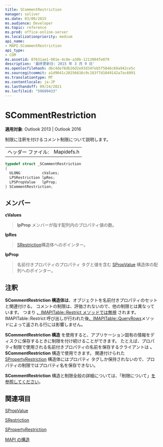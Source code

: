 ```yaml
---
title: SCommentRestriction
manager: soliver
ms.date: 03/09/2015
ms.audience: Developer
ms.topic: reference
ms.prod: office-online-server
ms.localizationpriority: medium
api_name:
- MAPI.SCommentRestriction
api_type:
- COM
ms.assetid: 07631ae1-981e-4c8e-a30b-1213904fe079
description: '最終更新日: 2015 年 3 月 9 日'
ms.openlocfilehash: dbc4de78db26d2e93d34feb5f5846c69a942ce5c
ms.sourcegitcommit: a1d9041c20256616c9c183f7d1049142a7ac6991
ms.translationtype: MT
ms.contentlocale: ja-JP
ms.lasthandoff: 09/24/2021
ms.locfileid: "59609433"
---
```

# <a name="scommentrestriction"></a>SCommentRestriction

  
  
**適用対象**: Outlook 2013 | Outlook 2016 
  
制限に注釈を付けるコメント制限について説明します。 
  
|||
|:-----|:-----|
|ヘッダー ファイル:  <br/> |Mapidefs.h  <br/> |
   
```cpp
typedef struct _SCommentRestriction
{
  ULONG          cValues;
  LPSRestriction lpRes;
  LPSPropValue   lpProp;
} SCommentRestriction;

```

## <a name="members"></a>メンバー

 **cValues**
  
> **lpProp** メンバーが指す配列内のプロパティ値の数。 
    
 **lpRes**
  
> [SRestriction](srestriction.md)構造体へのポインター。 
    
 **lpProp**
  
> 名前付きプロパティのプロパティ タグと値を含む [SPropValue](spropvalue.md) 構造体の配列へのポインター。 
    
## <a name="remarks"></a>注釈

**SCommentRestriction 構造体は**、オブジェクトを名前付きプロパティのセットと関連付ける。 コメントの制限は、評価されないので、他の制限とは異なっています。 つまり [、IMAPITable::Restrict メソッドでは無視](imapitable-restrict.md) されます。 IMAPITable::Restrict 呼び出しが行われた後[、IMAPITable::QueryRows](imapitable-queryrows.md)メソッドによって返される行には影響しません。  
  
**SCommentRestriction 構造** を使用すると、アプリケーション固有の情報をディスクに保存するときに制限を付け続けることができます。 たとえば、プロパティ制限で使用される名前付きプロパティの名前を保存するクライアントは **、SCommentRestriction** 構造で使用できます。 関連付けられた [SPropertyRestriction](spropertyrestriction.md) 構造体にはプロパティ タグしか保持されないので、プロパティの制限ではプロパティ名を保存できない。 
  
**SCommentRestriction** 構造と制限全般の詳細については、「制限について」[を参照してください](about-restrictions.md)。 
  
## <a name="see-also"></a>関連項目



[SPropValue](spropvalue.md)
  
[SRestriction](srestriction.md)
  
[SPropertyRestriction](spropertyrestriction.md)


[MAPI の構造](mapi-structures.md)

